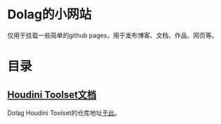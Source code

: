 # Dolag的小网站



仅用于挂载一些简单的github pages，用于发布博客、文档、作品、网页等。

# 目录

## [Houdini Toolset文档](http://www.vis.dolag.work/houdini-toolset//简介.html)
Dolag Houdini Toolset的仓库地址[于此](https://github.com/dolag233/Doalg-Houdini-Toolset)。
